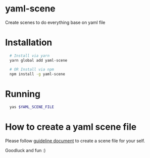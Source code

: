 # yaml-scene
Create scenes to do everything base on yaml file

# Installation
```sh
  # Install via yarn
  yarn global add yaml-scene

  # OR Install via npm
  npm install -g yaml-scene
```

# Running
```sh
  yas $YAML_SCENE_FILE
```

# How to create a yaml scene file
Please follow [guideline document](./GUIDE.md) to create a scene file for your self.

Goodluck and fun :)